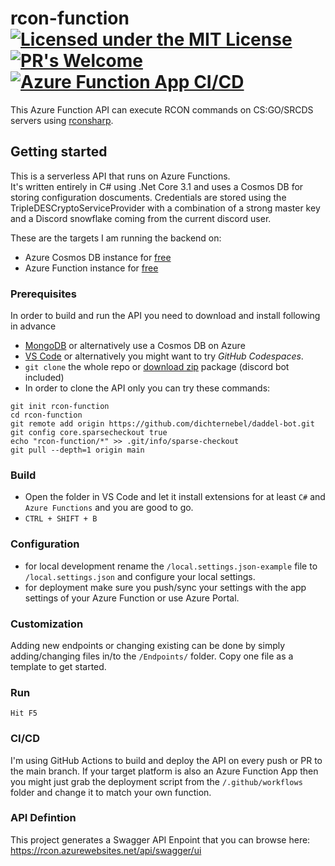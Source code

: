 # rcon-function  [![Licensed under the MIT License](https://img.shields.io/badge/License-MIT-blue.svg)](https://github.com/dichternebel/csgo-rcon-bot/blob/main/LICENSE.md) [![PR's Welcome](https://img.shields.io/badge/PRs%20-welcome-brightgreen.svg)](http://makeapullrequest.com) [![Azure Function App CI/CD](https://github.com/dichternebel/daddel-bot/actions/workflows/func-ci-cd.yml/badge.svg)](https://github.com/dichternebel/daddel-bot/actions/workflows/func-ci-cd.yml)
This Azure Function API can execute RCON commands on CS:GO/SRCDS servers using [rconsharp](https://github.com/stefanodriussi/rconsharp).

## Getting started

This is a serverless API that runs on Azure Functions.  
It's written entirely in C# using .Net Core 3.1 and uses a Cosmos DB for storing configuration doscuments. Credentials are stored using the TripleDESCryptoServiceProvider with a combination of a strong master key and a Discord snowflake coming from the current discord user.

These are the targets I am running the backend on:  
* Azure Cosmos DB instance for [free](https://azure.microsoft.com/en-us/services/cosmos-db/)
* Azure Function instance for [free](https://azure.microsoft.com/en-us/services/functions/)

### Prerequisites

In order to build and run the API you need to download and install following in advance

* [MongoDB](https://www.mongodb.com/try/download/community) or alternatively use a Cosmos DB on Azure
* [VS Code](https://code.visualstudio.com/download) or alternatively you might want to try *GitHub Codespaces*.
* `git clone` the whole repo or [download zip](https://github.com/dichternebel/daddel-bot/archive/main.zip) package (discord bot included)
* In order to clone the API only you can try these commands:
```shell
git init rcon-function
cd rcon-function
git remote add origin https://github.com/dichternebel/daddel-bot.git
git config core.sparsecheckout true
echo "rcon-function/*" >> .git/info/sparse-checkout
git pull --depth=1 origin main
```

### Build

* Open the folder in VS Code and let it install extensions for at least `C#` and `Azure Functions` and you are good to go.
* `CTRL + SHIFT + B`

### Configuration

* for local development rename the `/local.settings.json-example` file to `/local.settings.json` and configure your local settings.
* for deployment make sure you push/sync your settings with the app settings of your Azure Function or use Azure Portal.

### Customization

Adding new endpoints or changing existing can be done by simply adding/changing files in/to the `/Endpoints/` folder. Copy one file as a template to get started.

### Run

`Hit F5`

### CI/CD

I'm using GitHub Actions to build and deploy the API on every push or PR to the main branch. If your target platform is also an Azure Function App then you might just grab the deployment script from the `/.github/workflows` folder and change it to match your own function.

### API Defintion

This project generates a Swagger API Enpoint that you can browse here:\
https://rcon.azurewebsites.net/api/swagger/ui
